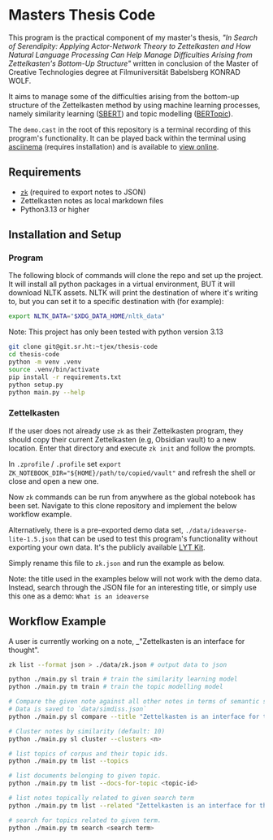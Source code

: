 # Masters Thesis Code

This program is the practical component of my master's thesis, _"In Search of
Serendipity: Applying Actor-Network Theory to Zettelkasten and How Natural
Language Processing Can Help Manage Difficulties Arising from Zettelkasten's
Bottom-Up Structure"_ written in conclusion of the Master of Creative
Technologies degree at Filmuniversität Babelsberg KONRAD WOLF.

It aims to manage some of the difficulties arising from the bottom-up structure
of the Zettelkasten method by using machine learning processes, namely
similarity learning ([SBERT](https://sbert.net)) and topic modelling
([BERTopic](https://maartengr.github.io/BERTopic/index.html)).

The `demo.cast` in the root of this repository is a terminal recording of this
program's functionality. It can be played back within the terminal using
[asciinema](https://asciinema.org/) (requires installation) and is available to
[view online](https://asciinema.org/a/lMz4rISK6pUD0LdJHic6jywnK).

## Requirements

- [`zk`](https://github.com/zk-org/zk) (required to export notes to JSON)
- Zettelkasten notes as local markdown files
- Python3.13 or higher

## Installation and Setup

### Program

The following block of commands will clone the repo and set up the project. It
will install all python packages in a virtual environment, BUT it will download
NLTK assets. NLTK will print the destination of where it's writing to, but you
can set it to a specific destination with (for example):

```bash
export NLTK_DATA="$XDG_DATA_HOME/nltk_data"
```

Note: This project has only been tested with python version 3.13

```bash
git clone git@git.sr.ht:~tjex/thesis-code
cd thesis-code
python -m venv .venv
source .venv/bin/activate
pip install -r requirements.txt
python setup.py
python main.py --help
```

### Zettelkasten

If the user does not already use `zk` as their Zettelkasten program, they should
copy their current Zettelkasten (e.g, Obsidian vault) to a new location. Enter
that directory and execute `zk init` and follow the prompts.

In `.zprofile` / `.profile` set
`export ZK_NOTEBOOK_DIR="${HOME}/path/to/copied/vault"` and refresh the shell or
close and open a new one.

Now `zk` commands can be run from anywhere as the global notebook has been set.
Navigate to this clone repository and implement the below workflow example.

Alternatively, there is a pre-exported demo data set,
`./data/ideaverse-lite-1.5.json` that can be used to test this program's
functionality without exporting your own data. It's the publicly available
[LYT Kit](https://www.linkingyourthinking.com/myideaverse/treasure).

Simply rename this file to `zk.json` and run the example as below.

Note: the title used in the examples below will not work with the demo data.
Instead, search through the JSON file for an interesting title, or simply use
this one as a demo: `What is an ideaverse`

## Workflow Example

A user is currently working on a note, \_"Zettelkasten is an interface for
thought".

```bash
zk list --format json > ./data/zk.json # output data to json

python ./main.py sl train # train the similarity learning model
python ./main.py tm train # train the topic modelling model

# Compare the given note against all other notes in terms of semantic similarity.
# Data is saved to `data/simdiss.json`
python ./main.py sl compare --title "Zettelkasten is an interface for thought"

# Cluster notes by similarity (default: 10)
python ./main.py sl cluster --clusters <n>

# list topics of corpus and their topic ids.
python ./main.py tm list --topics

# list documents belonging to given topic.
python ./main.py tm list --docs-for-topic <topic-id>

# list notes topically related to given search term
python ./main.py tm list --related "Zettelkasten is an interface for thought"

# search for topics related to given term.
python ./main.py tm search <search term>

```
